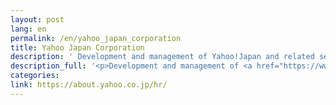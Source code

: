 ```yaml
---
layout: post
lang: en
permalink: /en/yahoo_japan_corporation
title: Yahoo Japan Corporation
description: ' Development and management of Yahoo!Japan and related services, including Yahoo!Shopping, Yahoo!Auctions. From Oct. 2020, unlimited remote working has begun.. '
description_full: '<p>Development and management of <a href="https://www.yahoo.co.jp/">Yahoo!Japan</a> and related services, including <a href="https://shopping.yahoo.co.jp/">Yahoo!Shopping</a>, <a href="https://auctions.yahoo.co.jp/">Yahoo!Auctions</a>. <a href="https://about.yahoo.co.jp/pr/release/2020/07/15a/">From Oct. 2020, unlimited remote working has begun.</a>.</p>'
categories: 
link: https://about.yahoo.co.jp/hr/
---
```

